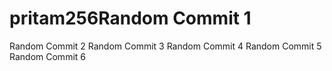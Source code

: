 # pritam256Random Commit 1
Random Commit 2
Random Commit 3
Random Commit 4
Random Commit 5
Random Commit 6
